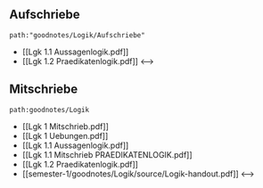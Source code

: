 ## Aufschriebe
```expander
path:"goodnotes/Logik/Aufschriebe"
```
- [[Lgk 1.1 Aussagenlogik.pdf]]
- [[Lgk 1.2 Praedikatenlogik.pdf]]
<-->

## Mitschriebe
```expander
path:goodnotes/Logik
```
- [[Lgk 1 Mitschrieb.pdf]]
- [[Lgk 1 Uebungen.pdf]]
- [[Lgk 1.1 Aussagenlogik.pdf]]
- [[Lgk 1.1 Mitschrieb PRAEDIKATENLOGIK.pdf]]
- [[Lgk 1.2 Praedikatenlogik.pdf]]
- [[semester-1/goodnotes/Logik/source/Logik-handout.pdf]]
<-->